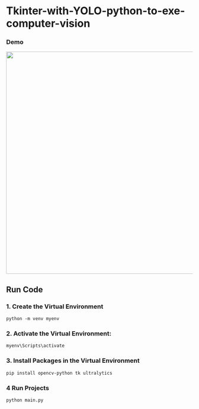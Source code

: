 # Tkinter-with-YOLO-python-to-exe-computer-vision

### Demo


<img src= "https://github.com/gamalahmed3265/Tkinter-with-YOLO-python-to-exe-computer-vision/assets/75225936/5d4a40b8-ee87-4ef5-b703-13453a72d12a" hight="600" width="600">

## Run Code 


### 1. Create the Virtual Environment
```
python -m venv myenv
```
### 2.  Activate the Virtual Environment:

```
myenv\Scripts\activate

```

### 3. Install Packages in the Virtual Environment
```
pip install opencv-python tk ultralytics
```
### 4 Run Projects
```
python main.py
```
